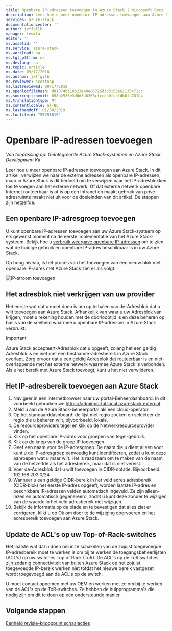 ```yaml
---
title: Openbare IP-adressen toevoegen in Azure Stack | Microsoft Docs
description: Leer hoe u meer openbare IP-adressen toevoegen aan Azure Stack.
services: azure-stack
documentationcenter: ''
author: jeffgilb
manager: femila
editor: ''
ms.assetid: ''
ms.service: azure-stack
ms.workload: na
ms.tgt_pltfrm: na
ms.devlang: na
ms.topic: article
ms.date: 09/17/2018
ms.author: jeffgilb
ms.reviewer: scottnap
ms.lastreviewed: 09/17/2018
ms.openlocfilehash: d81374b110523e48e06725d3d3153e61135471cc
ms.sourcegitcommit: 898b2936e3d6d3a8366cfcccc0fccfdb0fc781b4
ms.translationtype: MT
ms.contentlocale: nl-NL
ms.lasthandoff: 01/30/2019
ms.locfileid: "55251619"
---
```

# <a name="add-public-ip-addresses"></a>Openbare IP-adressen toevoegen
*Van toepassing op: Geïntegreerde Azure Stack-systemen en Azure Stack Development Kit*  

Leer hoe u meer openbare IP-adressen toevoegen aan Azure Stack.  In dit artikel, verwijzen we naar de externe adressen als openbare IP-adressen, maar in Azure Stack is dit bedoeld om te verwijzen naar het IP-adresblokken toe te voegen aan het externe netwerk.  Of dat externe netwerk openbare Internet routeerbaar is of is op een Intranet en maakt gebruik van privé-adresruimte maakt niet uit voor de doeleinden van dit artikel.  De stappen zijn hetzelfde. 

## <a name="add-a-public-ip-address-pool"></a>Een openbare IP-adresgroep toevoegen
U kunt openbare IP-adressen toevoegen aan uw Azure Stack-systeem op elk gewenst moment na de eerste implementatie van het Azure Stack-systeem. Bekijk hoe u [verbruik weergave openbare IP-adressen](azure-stack-viewing-public-ip-address-consumption.md) om te zien wat de huidige gebruik en openbare IP-adres beschikbaar is in uw Azure Stack.

Op hoog niveau, is het proces van het toevoegen van een nieuw blok met openbare IP-adres met Azure Stack ziet er als volgt:

 ![IP-stroom toevoegen](media/azure-stack-add-ips/flow.PNG)

## <a name="obtain-the-address-block-from-your-provider"></a>Het adresblok niet verkrijgen van uw provider
Het eerste wat dat u moet doen is om op te halen van de-Adresblok dat u wilt toevoegen aan Azure Stack.  Afhankelijk van waar u uw Adresblok van krijgen, moet u rekening houden met de doorlooptijd is en deze beheren op basis van de snelheid waarmee u openbare IP-adressen in Azure Stack verbruikt.  

> [!IMPORTANT]
> Azure Stack accepteert-Adresblok dat u opgeeft, zolang het een geldig Adresblok is en niet met een bestaande-adresbereik in Azure Stack overlapt.  Zorg ervoor dat u een geldig Adresblok dat routeerbaar is en niet-overlappende met het externe netwerk waarmee Azure Stack is verbonden.  Als u het bereik met Azure Stack toevoegt, kunt u het niet verwijderen.

## <a name="add-the-ip-address-range-to-azure-stack"></a>Het IP-adresbereik toevoegen aan Azure Stack

1. Navigeer in een internetbrowser naar uw portal-Beheerdashboard.  In dit voorbeeld gebruiken we https://adminportal.local.azurestack.external.  
2.  Meld u aan de Azure Stack-beheerportal als een cloud-operator.
3.  Op het standaarddashboard: de lijst met regio zoeken en selecteer de regio die u beheren wilt, bijvoorbeeld, lokale.
4.  De resourceproviders tegel en klik op de Netwerkresourceprovider vinden.
5.  Klik op het openbare IP-adres voor groepen van tegel-gebruik.
6.  Klik op de knop van de groep IP toevoegen.
7.  Geef een naam voor de IP-adresgroep.  De naam die u dient alleen voor kunt u de IP-adresgroep eenvoudig kunt identificeren, zodat u kunt deze aanroepen wat u maar wilt.  Het is raadzaam om te maken van de naam van de hetzelfde als het adresbereik, maar dat is niet vereist.
8.   Voer de-Adresblok dat u wilt toevoegen in CIDR-notatie.  Bijvoorbeeld: 192.168.203.0/24
9.  Wanneer u een geldige CIDR-bereik in het veld adres adresbereik (CIDR-blok) het eerste IP-adres opgeeft, worden laatste IP-adres en beschikbare IP-adressen velden automatisch ingevuld.  Ze zijn alleen-lezen en automatisch gegenereerd, zodat u kunt deze zonder te wijzigen van de waarde in het veld adresbereik niet wijzigen.
10. Bekijk de informatie op de blade en te bevestigen dat alles ziet er corrigeren, klikt u op Ok om door te de wijziging doorvoeren en het adresbereik toevoegen aan Azure Stack.

## <a name="update-the-acls-on-your-top-of-rack-switches"></a>Update de ACL's op uw Top-of-Rack-switches
Het laatste wat dat u doen om in te schakelen van de zojuist toegevoegde IP-adresbereik moet te werken is om bij te werken de toegangsbeheerlijsten (ACL's) op uw switches Top of Rack (ToR).  De ACL's op de ToR switches zijn zodanig connectiviteit van buiten Azure Stack op het zojuist toegevoegde IP-bereik werken niet totdat het nieuwe bereik vastgezet wordt toegevoegd aan de ACL's op de switch.  

U moet contact opnemen met uw OEM en werken met ze om bij te werken van de ACL's op de ToR-switches.  Ze hebben de hulpprogramma's die nodig zijn om dit te doen op een ondersteunde manier.


## <a name="next-steps"></a>Volgende stappen 
[Eenheid revisie-knooppunt schaalacties](azure-stack-node-actions.md) 
